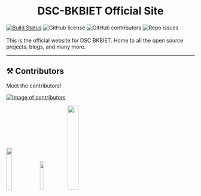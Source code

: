 # <h1 align="center"> DSC-BKBIET Official Site </h1> 
[![Build Status](https://travis-ci.com/dscbkbiet/dscbkbiet.github.io.svg?branch=main)](https://travis-ci.com/dscbkbiet/dscbkbiet.github.io)
![GitHub license](https://img.shields.io/github/license/dscbkbiet/dscbkbiet.github.io?style=social)
![GitHub contributors](https://img.shields.io/github/contributors/dscbkbiet/dscbkbiet.github.io)
![Repo issues](https://img.shields.io/github/issues/dscbkbiet/dscbkbiet.github.io)
<br/><br/>
This is the official website for DSC BKBIET. Home to all the open source projects, blogs, and many more.
_______________ 

## ⚒️ Contributors

Meet the contributors!

<a href="https://github.com//dscbkbiet/dscbkbiet.github.io/graphs/contributors"><img src="https://contributors-img.firebaseapp.com/image?repo=dscbkbiet/dscbkbiet.github.io" alt="Image of contributors"></a>

<img width="17%" src="https://forthebadge.com/images/badges/it-works-why.svg"> <img width="14%" src="https://forthebadge.com/images/badges/uses-brains.svg"> <img width="24%" src="https://forthebadge.com/images/badges/contains-17-coffee-cups.svg">
